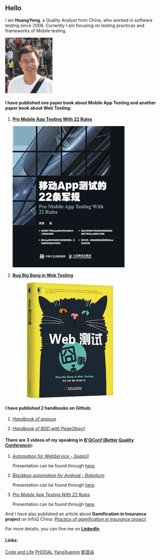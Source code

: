 ## Hello


I am **HuangYong**, a Quality Analyst from China, who worked in software testing since 2006. Currently I am focusing on testing practices and frameworks of Mobile testing.

![HuangYong's avatar](https://raw.githubusercontent.com/hy1984427/hy1984427.github.io/master/images/avatar.png)

#### I have published one paper book about Mobile App Testing and another paper book about Web Testing:

1. [**Pro Mobile App Testing With 22 Rules**](https://www.amazon.cn/dp/B011B2GP22)

	![Pro Mobile App Testing With 22 Rules](https://raw.githubusercontent.com/hy1984427/hy1984427.github.io/master/images/MobileTestingBookCover.png)

2. [**Bug Big Bang in Web Testing**](https://www.amazon.cn/dp/B071GYCWHP)

	![Bug Big Bang in Web Testing](https://raw.githubusercontent.com/hy1984427/hy1984427.github.io/master/images/WebTestingBookCover.jpg)

#### I have published 2 handbooks on Github:

1. [*Handbook of appium*](http://hy1984427.github.io/appium/)

2. [*Handbook of BDD with PageObject*](http://hy1984427.github.io/BDD-with-PageObject/)

#### There are 3 videos of my speaking in [B'QConf (Better Quality Conference)](http://weibo.com/bqconf):

1. [*Automation for WebService - SoapUI*](http://v.youku.com/v_show/id_XMjU3MzM4NjU2.html)

	Presentation can be found through [here](https://raw.githubusercontent.com/hy1984427/hy1984427.github.io/master/coduments/Automation_For_Web_Service-soapui.pdf).

2. [*Blackbox automation for Android - Robotium*](http://v.youku.com/v_show/id_XMjU2NzEzNzY0.html)

	Presentation can be found through [here](https://raw.githubusercontent.com/hy1984427/hy1984427.github.io/master/coduments/Robotium_Black_Box_Testing_For_Android_Chinese.pdf).

3. [*Pro Mobile App Testing With 22 Rules*](http://v.youku.com/v_show/id_XMTI1MzcxNzE5Ng.html)

	Presentation can be found through [here](https://raw.githubusercontent.com/hy1984427/hy1984427.github.io/master/coduments/Pro_Mobile_App_Testing_With_22_Rules.pdf).


And I have also published an article about **Gamification in Insurance project** on InfoQ China: [*Practice of gamification in insurance project*](http://www.infoq.com/cn/articles/practice-of-gamification-in-insurance-project).

For more details, you can fine me on [**LinkedIn**](http://www.linkedin.com/in/hy1984427).

#### Links:
[Code and Life](http://icodeit.org/)
[PHODAL](https://www.phodal.com/)
[YangXuemin](http://xmyang.github.io/)
[鹤音谷](http://lotuswlz.github.io/)
